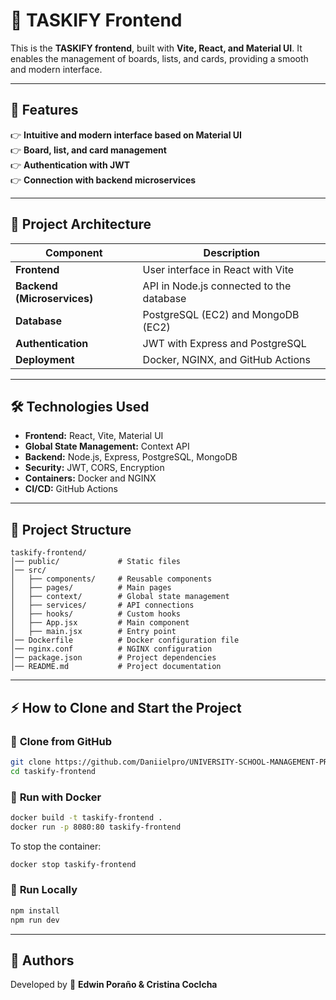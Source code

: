 
# 🎨 TASKIFY Frontend

This is the **TASKIFY frontend**, built with **Vite, React, and Material UI**. It enables the management of boards, lists, and cards, providing a smooth and modern interface.

---

## 🚀 Features
👉 **Intuitive and modern interface based on Material UI**  
👉 **Board, list, and card management**  
👉 **Authentication with JWT**  
👉 **Connection with backend microservices**  

---
 
## 🏰️ **Project Architecture**
| Component  | Description |
|-------------|------------|
| **Frontend** | User interface in React with Vite |
| **Backend (Microservices)** | API in Node.js connected to the database |
| **Database** | PostgreSQL (EC2) and MongoDB (EC2) |
| **Authentication** | JWT with Express and PostgreSQL |
| **Deployment** | Docker, NGINX, and GitHub Actions |

---

## 🛠️ **Technologies Used**
- **Frontend:** React, Vite, Material UI
- **Global State Management:** Context API
- **Backend:** Node.js, Express, PostgreSQL, MongoDB
- **Security:** JWT, CORS, Encryption
- **Containers:** Docker and NGINX
- **CI/CD:** GitHub Actions

---

## 🏰️ **Project Structure**
```
taskify-frontend/
│── public/             # Static files
│── src/
│   ├── components/     # Reusable components
│   ├── pages/          # Main pages
│   ├── context/        # Global state management
│   ├── services/       # API connections
│   ├── hooks/          # Custom hooks
│   ├── App.jsx         # Main component
│   ├── main.jsx        # Entry point
│── Dockerfile          # Docker configuration file
│── nginx.conf          # NGINX configuration
│── package.json        # Project dependencies
│── README.md           # Project documentation
```

---

## ⚡ **How to Clone and Start the Project**

### 🔹 **Clone from GitHub**
```sh
git clone https://github.com/Daniielpro/UNIVERSITY-SCHOOL-MANAGEMENT-PROJECT/taskify-frontend.git
cd taskify-frontend
```

### 🔹 **Run with Docker**
```sh
docker build -t taskify-frontend .
docker run -p 8080:80 taskify-frontend
```

To stop the container:
```sh
docker stop taskify-frontend
```

### 🔹 **Run Locally**
```sh
npm install
npm run dev
```

---

## 📜 **Authors**
Developed by 🚀 **Edwin Poraño & Cristina Coclcha**

